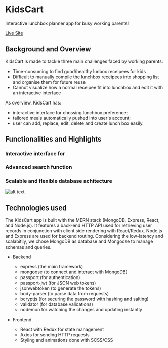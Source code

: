 # KidsCart

Interactive lunchbox planner app for busy working parents!

[Live Site](https://kidscart.herokuapp.com/)

## Background and Overview

KidsCart is made to tackle three main challenges faced by working parents:

  * Time-consuming to find good/healthy lunbox receipees for kids
  * Difficult to manually compile the lunchbox receipees into shopping list and organise them for future reuse 
  * Cannot visualize how a normal receipee fit into lunchbox and edit it with an interactive interface

As overview, KidsCart has: 

  * interactive interface for chossing lunchbox preference; 
  * tailored meals automatically pushed into user's account; 
  * user can add, replace, edit, delete and create lunch box easily.
  
## Functionalities and Highlights 

### Interactive interface for 

### Advanced search function

### Scalable and flexible database achitecture
![alt text](https://github.com/ladydragonforever/KidsCart/blob/master/Kidscart%20architecture%20backend.png)

## Technologies used

The KidsCart app is built with the MERN stack (MongoDB, Express, React, and Node.js). It features a back-end HTTP API used for retrieving user records in conjunction with client side rendering with React/Redux. Node.js and Express are used for backend routing. Considering the low-latency and scalabitily, we chose MongoDB as database and Mongoose to manage schemas and queries.

- Backend
  * express (the main framework)
  * mongoose (to connect and interact with MongoDB)
  * passport (for authentication)
  * passport-jwt (for JSON web tokens)
  * jsonwebtoken (to generate the tokens)
  * body-parser (to parse data from requests)
  * bcryptjs (for securing the password with hashing and salting)
  * validator (for database validations)
  * nodemon for watching the changes and updating instantly
  
- Frontend
  * React with Redux for state management
  * Axios for sending HTTP requests
  * Styling and animations done with SCSS/CSS

